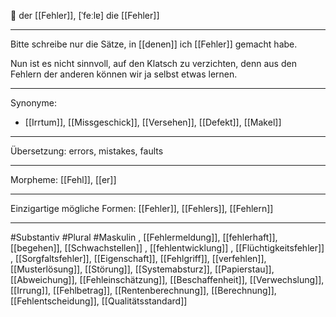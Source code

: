 🔵 der [[Fehler]], [ˈfeːlɐ]
die [[Fehler]]

---

Bitte schreibe nur die Sätze, in [[denen]] ich [[Fehler]] gemacht habe.

Nun ist es nicht sinnvoll, auf den Klatsch zu verzichten, denn aus den Fehlern der anderen können wir ja selbst etwas lernen.

---

Synonyme:

- [[Irrtum]], [[Missgeschick]], [[Versehen]], [[Defekt]], [[Makel]]

---

Übersetzung: errors, mistakes, faults

---

Morpheme:
[[Fehl]], [[er]]

---

Einzigartige mögliche Formen: [[Fehler]], [[Fehlers]], [[Fehlern]]

---

#Substantiv #Plural #Maskulin
, [[Fehlermeldung]], [[fehlerhaft]], [[begehen]], [[Schwachstellen]]
, [[fehlentwicklung]]
, [[Flüchtigkeitsfehler]]
, [[Sorgfaltsfehler]], [[Eigenschaft]], [[Fehlgriff]], [[verfehlen]], [[Musterlösung]], [[Störung]], [[Systemabsturz]], [[Papierstau]], [[Abweichung]], [[Fehleinschätzung]], [[Beschaffenheit]], [[Verwechslung]], [[Irrung]], [[Fehlbetrag]], [[Rentenberechnung]], [[Berechnung]], [[Fehlentscheidung]], [[Qualitätsstandard]]
